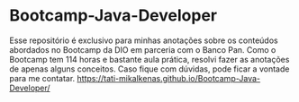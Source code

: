 # Bootcamp-Java-Developer
Esse repositório é exclusivo para minhas anotações sobre os conteúdos abordados no Bootcamp da DIO em parceria com o Banco Pan. Como o Bootcamp tem 114 horas e bastante aula  prática, resolvi fazer as anotações de apenas alguns conceitos. Caso fique com dúvidas, pode ficar a vontade para me contatar.
https://tati-mikalkenas.github.io/Bootcamp-Java-Developer/
